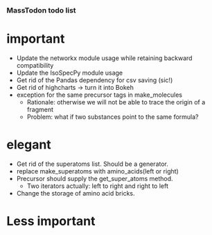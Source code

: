 ### MassTodon todo list

# important
* Update the networkx module usage while retaining backward compatibility
* Update the IsoSpecPy module usage
* Get rid of the Pandas dependency for csv saving (sic!)
* Get rid of highcharts -> turn it into Bokeh
* exception for the same precursor tags in make_molecules
    * Rationale: otherwise we will not be able to trace the origin of a fragment
    * Problem: what if two substances point to the same formula?

# elegant
* Get rid of the superatoms list. Should be a generator.
* replace make_superatoms with amino_acids(left or right)
* Precursor should supply the get_super_atoms method.
    * Two iterators actually: left to right and right to left
* Change the storage of amino acid bricks.

# Less important
